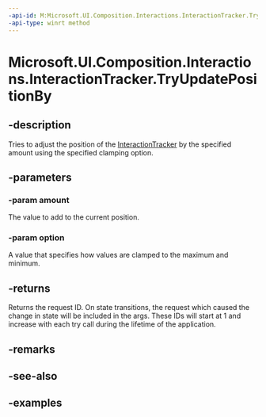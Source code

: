 ```yaml
---
-api-id: M:Microsoft.UI.Composition.Interactions.InteractionTracker.TryUpdatePositionBy(Windows.Foundation.Numerics.Vector3,Microsoft.UI.Composition.Interactions.InteractionTrackerClampingOption)
-api-type: winrt method
---
```


<!-- Method syntax.
public int InteractionTracker.TryUpdatePositionBy(Vector3 amount, InteractionTrackerClampingOption option)
-->

# Microsoft.UI.Composition.Interactions.InteractionTracker.TryUpdatePositionBy

## -description

Tries to adjust the position of the [InteractionTracker](interactiontracker.md) by the specified amount using the specified clamping option.

## -parameters

### -param amount

The value to add to the current position.

### -param option

A value that specifies how values are clamped to the maximum and minimum.

## -returns

Returns the request ID. On state transitions, the request which caused the change in state will be included in the args. These IDs will start at 1 and increase with each try call during the lifetime of the application.

## -remarks

## -see-also

## -examples

